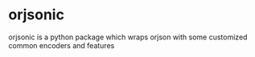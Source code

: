 # orjsonic
orjsonic is a python package which wraps orjson with some customized common encoders and features
